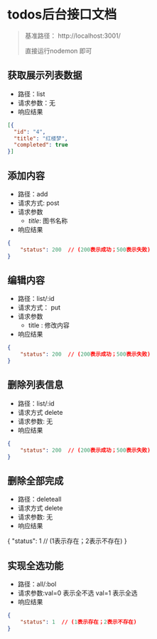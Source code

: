 # todos后台接口文档
> 基准路径： http://localhost:3001/
>
> 直接运行nodemon 即可    







## 获取展示列表数据

- 路径：list
- 请求参数：无
- 响应结果

```json
[{
  "id": "4",
  "title": "红楼梦",
  "completed": true
}]
```

## 添加内容
- 路径：add
- 请求方式: post
- 请求参数
    + *title*: 图书名称
- 响应结果

```json
{
    "status": 200  // (200表示成功；500表示失败)
}
```



## 编辑内容
- 路径：list/:id
- 请求方式： put
- 请求参数
    + title : 修改内容
- 响应结果

```json
{
    "status": 200  // (200表示成功；500表示失败)
}
```

## 删除列表信息
- 路径：list/:id
- 请求方式 delete
- 请求参数: 无
- 响应结果

```json
{
    "status": 200  // (200表示成功；500表示失败)
}
```

## 删除全部完成

- 路径：deleteall
- 请求方式 delete
- 请求参数: 无
- 响应结果

{
    "status": 1  // (1表示存在；2表示不存在)
}

## 实现全选功能

- 路径：all/:bol
- 请求参数:val=0 表示全不选  val=1 表示全选
- 响应结果

```json
{
    "status": 1  // (1表示存在；2表示不存在)
}
```







